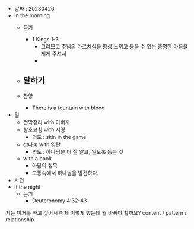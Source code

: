 - 날짜 : 20230426
- in the morning
	- 듣기
		- 1 Kings 1-3
			- 그러므로 주님의 가르치심을 항상 느끼고 들을 수 있는 총명한 마음을 제게 주셔서
			- 
			
	- 말하기
		- 
	- 찬양
		- There is a fountain with blood
- 일
	- 천막정리 with 아버지
	- 상호코칭 with 시영
		- 의도 : skin in the game
	- qt나눔 with 영란
		- 의도 :  하나님을 더 잘 알고, 알도록 돕는 것
	- with a book
		- 아담의 침묵
		- 고통속에서 하나님을 발견하다.
- 사건
- it the night
	- 듣기
		- Deuteronomy 4:32-43






저는 이거를 하고 싶어서 어제 이렇게 했는데 뭘 바꿔야 할까요?
content / pattern / relationship